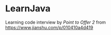 # LearnJava

Learning code interview by <i>Point to Offer 2</i> from https://www.jianshu.com/p/010410a4d419
